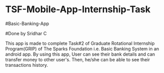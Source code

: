 # TSF-Mobile-App-Internship-Task
#Basic-Banking-App

#Done by Sridhar C

This app is made to complete Task#2 of Graduate Rotational Internship Program(GRIP) of The Sparks Foundation
i.e. Basic Banking System in an android app.
By using this app, User can see their bank details and can transfer money to other user's.
Then, he/she can be able to see their transactions history.
